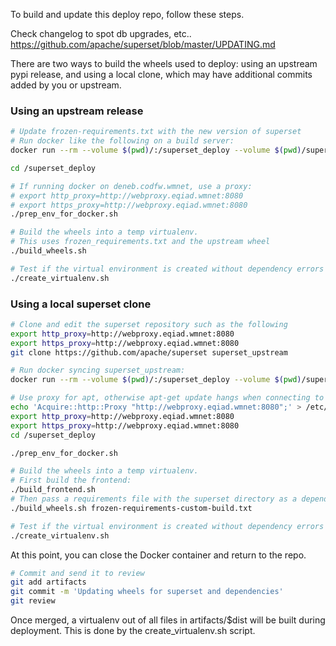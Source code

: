 To build and update this deploy repo, follow these steps.

Check changelog to spot db upgrades, etc..
https://github.com/apache/superset/blob/master/UPDATING.md

There are two ways to build the wheels used to deploy: using an upstream pypi release,
and using a local clone, which may have additional commits added by you or upstream.

### Using an upstream release

```sh
# Update frozen-requirements.txt with the new version of superset
# Run docker like the following on a build server:
docker run --rm --volume $(pwd)/:/superset_deploy --volume $(pwd)/superset_upstream:/superset_upstream -it docker-registry.wikimedia.org/bullseye:latest bash

cd /superset_deploy

# If running docker on deneb.codfw.wmnet, use a proxy:
# export http_proxy=http://webproxy.eqiad.wmnet:8080
# export https_proxy=http://webproxy.eqiad.wmnet:8080
./prep_env_for_docker.sh

# Build the wheels into a temp virtualenv.
# This uses frozen_requirements.txt and the upstream wheel
./build_wheels.sh

# Test if the virtual environment is created without dependency errors
./create_virtualenv.sh
```

### Using a local superset clone

```sh
# Clone and edit the superset repository such as the following
export http_proxy=http://webproxy.eqiad.wmnet:8080
export https_proxy=http://webproxy.eqiad.wmnet:8080
git clone https://github.com/apache/superset superset_upstream

# Run docker syncing superset_upstream:
docker run --rm --volume $(pwd)/:/superset_deploy --volume $(pwd)/superset_upstream:/superset_upstream -it docker-registry.wikimedia.org/bullseye:latest bash

# Use proxy for apt, otherwise apt-get update hangs when connecting to security.debian.org:80
echo 'Acquire::http::Proxy "http://webproxy.eqiad.wmnet:8080";' > /etc/apt/apt.conf
export http_proxy=http://webproxy.eqiad.wmnet:8080
export https_proxy=http://webproxy.eqiad.wmnet:8080
cd /superset_deploy

./prep_env_for_docker.sh

# Build the wheels into a temp virtualenv.
# First build the frontend:
./build_frontend.sh
# Then pass a requirements file with the superset directory as a dependency:
./build_wheels.sh frozen-requirements-custom-build.txt

# Test if the virtual environment is created without dependency errors
./create_virtualenv.sh
```

At this point, you can close the Docker container and return to the repo.

```sh
# Commit and send it to review
git add artifacts
git commit -m 'Updating wheels for superset and dependencies'
git review
```

Once merged, a virtualenv out of all files in artifacts/$dist will be
built during deployment. This is done by the create_virtualenv.sh script.
